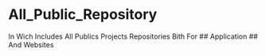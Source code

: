 # All_Public_Repository
 In Wich Includes All Publics Projects Repositories
 Bith For ## Application ## And Websites
